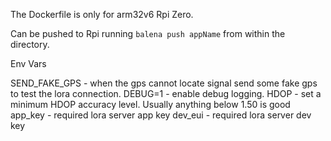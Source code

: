 The Dockerfile is only for arm32v6 Rpi Zero.

Can be pushed to Rpi running `balena push appName` from within the directory.

Env Vars

SEND_FAKE_GPS - when the gps cannot locate signal send some fake gps to test the lora connection.
DEBUG=1 - enable debug logging.
HDOP - set a minimum HDOP accuracy level. Usually anything below 1.50 is good
app_key - required lora server app key
dev_eui - required lora server dev key